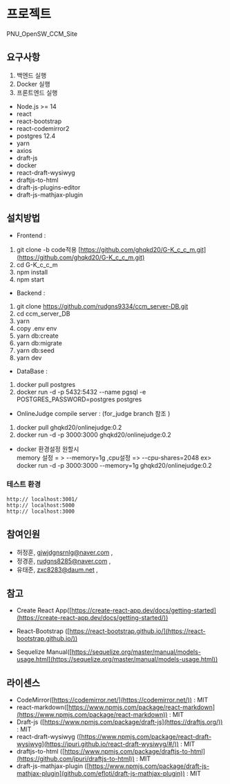 
# 프로젝트 

PNU_OpenSW_CCM_Site

## 요구사항

 1. 백엔드 실행
 2. Docker 실행
 3. 프론트엔드 실행

- Node.js >= 14
- react
- react-bootstrap
- react-codemirror2
- postgres 12.4
- yarn
- axios 
- draft-js
- docker 
- react-draft-wysiwyg
- draftjs-to-html
- draft-js-plugins-editor
- draft-js-mathjax-plugin

## 설치방법

- Frontend :
1. git clone -b code적용 [https://github.com/ghqkd20/G-K_c_c_m.git](https://github.com/ghqkd20/G-K_c_c_m.git)
2. cd G-K_c_c_m
3. npm install
4. npm start

- Backend :
1. git clone https://github.com/rudgns9334/ccm_server-DB.git
2. cd ccm_server_DB
3. yarn
4. copy .env env
5. yarn db:create
6. yarn db:migrate
7. yarn db:seed
8. yarn dev

- DataBase :
1. docker pull postgres
2. docker run -d -p 5432:5432 --name pgsql -e POSTGRES_PASSWORD=postgres postgres

- OnlineJudge compile server : (for_judge branch 참조 )
1. docker pull ghqkd20/onlinejudge:0.2
2. docker run -d -p 3000:3000 ghqkd20/onlinejudge:0.2
* docker 환경설정 원할시  
 memory 설정 = > --memory=1g ,cpu설정 => --cpu-shares=2048
 ex> docker run -d -p 3000:3000 --memory=1g ghqkd20/onlinejudge:0.2

### **테스트 환경**

```
http:// localhost:3001/
http:// localhost:5000
http:// localhost:3000
```

## 참여인원

- 허정훈, [gjwjdgnsrnlg@naver.com](mailto:gjwjdgnsrnlg@naver.com) ,
- 정경훈, [rudgns8285@naver.com](mailto:rudgns8285@naver.com) ,
- 유태준, [zxc8283@daum.net](mailto:zxc8283@daum.net) ,

## 참고

 - Create React App([https://create-react-app.dev/docs/getting-started](https://create-react-app.dev/docs/getting-started/))

 - React-Bootstrap ([https://react-bootstrap.github.io/](https://react-bootstrap.github.io/))
 
 - Sequelize Manual([https://sequelize.org/master/manual/models-usage.html](https://sequelize.org/master/manual/models-usage.html))

## 라이센스

- CodeMirror([https://codemirror.net/](https://codemirror.net/)) : MIT
- react-markdown([https://www.npmjs.com/package/react-markdown](https://www.npmjs.com/package/react-markdown)) : MIT
- Draft-js ([https://www.npmjs.com/package/draft-js](https://draftjs.org/)) : MIT
- react-draft-wysiwyg ([https://www.npmjs.com/package/react-draft-wysiwyg](https://jpuri.github.io/react-draft-wysiwyg/#/))  : MIT
- draftjs-to-html ([https://www.npmjs.com/package/draftjs-to-html](https://github.com/jpuri/draftjs-to-html))  : MIT
- draft-js-mathjax-plugin ([https://www.npmjs.com/package/draft-js-mathjax-plugin](github.com/efloti/draft-js-mathjax-plugin)) : MIT
